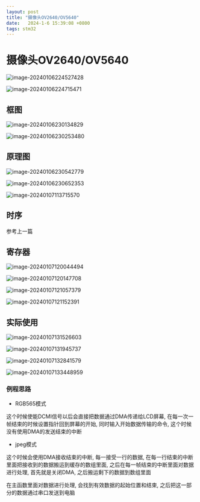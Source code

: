 ```yaml
---
layout: post
title: "摄像头OV2640/OV5640" 
date:   2024-1-6 15:39:08 +0800
tags: stm32
---
```


# 摄像头OV2640/OV5640

![image-20240106224527428](https://picture-01-1316374204.cos.ap-beijing.myqcloud.com/image/202401062245565.png)

![image-20240106224715471](https://picture-01-1316374204.cos.ap-beijing.myqcloud.com/image/202401062247527.png)

## 框图

![image-20240106230134829](https://picture-01-1316374204.cos.ap-beijing.myqcloud.com/image/202401062301902.png)

![image-20240106230253480](https://picture-01-1316374204.cos.ap-beijing.myqcloud.com/image/202401062302554.png)

## 原理图

![image-20240106230542779](https://picture-01-1316374204.cos.ap-beijing.myqcloud.com/image/202401062305857.png)

![image-20240106230652353](https://picture-01-1316374204.cos.ap-beijing.myqcloud.com/image/202401062306424.png)

![image-20240107113715570](https://picture-01-1316374204.cos.ap-beijing.myqcloud.com/image/202401071137726.png)

## 时序

参考上一篇

## 寄存器

![image-20240107120044494](https://picture-01-1316374204.cos.ap-beijing.myqcloud.com/image/202401071200562.png)

![image-20240107120147708](https://picture-01-1316374204.cos.ap-beijing.myqcloud.com/image/202401071201762.png)

![image-20240107121057379](https://picture-01-1316374204.cos.ap-beijing.myqcloud.com/image/202401071210444.png)

![image-20240107121152391](https://picture-01-1316374204.cos.ap-beijing.myqcloud.com/image/202401071211441.png)

## 实际使用

![image-20240107131526603](https://picture-01-1316374204.cos.ap-beijing.myqcloud.com/image/202401071315667.png)

![image-20240107131945737](https://picture-01-1316374204.cos.ap-beijing.myqcloud.com/image/202401071319786.png)

![image-20240107132841579](https://picture-01-1316374204.cos.ap-beijing.myqcloud.com/image/202401071328645.png)

![image-20240107133448959](https://picture-01-1316374204.cos.ap-beijing.myqcloud.com/image/202401071334068.png)

### 例程思路

+ RGB565模式

这个时候使能DCMI信号以后会直接把数据通过DMA传递给LCD屏幕, 在每一次一帧结束的时候设置指针回到屏幕的开始, 同时输入开始数据传输的命令, 这个时候没有使用DMA的发送结束的中断

+ jpeg模式

这个时候会使用DMA接收结束的中断, 每一接受一行的数据, 在每一行结束的中断里面把接收到的数据搬运到缓存的数组里面, 之后在每一帧结束的中断里面对数据进行处理, 首先就是关闭DMA, 之后搬运剩下的数据到数组里面

在主函数里面对数据进行处理, 会找到有效数据的起始位置和结束, 之后把这一部分的数据通过串口发送到电脑







